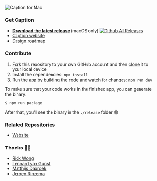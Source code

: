 ![Caption for Mac](https://getcaption.co/cover.jpg)

### Get Caption

- **[Download the latest release](https://download.getcaption.co/)** (macOS only) [![Github All Releases](https://img.shields.io/github/downloads/gielcobben/Caption/total.svg)](https://github.com/gielcobben/Caption)
- [Caption website](https://getcaption.co/)
- [Design roadmap](https://dribbble.com/Giel/projects/475278-Caption)

### Contribute

1. [Fork](https://help.github.com/articles/fork-a-repo/) this repository to your own GitHub account and then [clone](https://help.github.com/articles/cloning-a-repository/) it to your local device
2. Install the dependencies: `npm install`
3. Run the app by building the code and watch for changes: `npm run dev`

To make sure that your code works in the finished app, you can generate the binary:

```
$ npm run package
```

After that, you'll see the binary in the `./release` folder :smile:

### Related Repositories

- [Website](https://github.com/gielcobben/CaptionWebsite)

### Thanks 🙏🏻

- [Rick Wong](https://github.com/RickWong)
- [Lennard van Gunst](https://github.com/lvgunst)
- [Matthijs Dabroek](https://github.com/dabroek)
- [Jeroen Rinzema](https://github.com/jeroenrinzema)